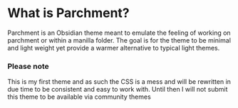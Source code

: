 # What is Parchment?
Parchment is an Obsidian theme meant to emulate the feeling of working on parchment or within a manilla folder. The goal is for the theme to be minimal and light weight yet provide a warmer alternative to typical light themes.

### Please note
This is my first theme and as such the CSS is a mess and will be rewritten in due time to be consistent and easy to work with. Until then I will not submit this theme to be available via community themes
